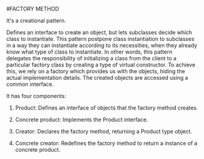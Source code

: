 #FACTORY METHOD

It's a creational pattern.

Defines an interface to create an object, but lets subclasses decide which class to instantiate. 
This pattern postpone class instantiation to subclasses in a way they can instantiate according
to its necessities, when they already know what type of class to instantiate. In other words, this pattern
delegates the responsibility of initializing a class from the client to a particular factory class by creating a 
type of virtual constructor. To achieve this, we rely on a factory which provides us with the objects, hiding the actual
implementation details. The created objects are accessed using a common interface.

It has four components:

1) Product:
Defines an interface of objects that the factory method creates.

2) Concrete product:
Implements the Product interface.

3) Creator:
Declares the factory method, returning a Product type object. 

4) Concrete creator:
Redefines the factory method to return a instance of a concrete product.